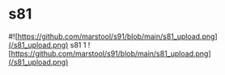 # s81
#![https://github.com/marstool/s91/blob/main/s81_upload.png](/s81_upload.png)
s81 1
![https://github.com/marstool/s91/blob/main/s81_upload.png](/s81_upload.png)
